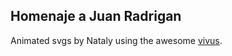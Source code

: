 ## Homenaje a Juan Radrigan

Animated svgs by Nataly using the awesome [vivus](https://maxwellito.github.io/vivus/).